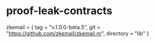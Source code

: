 # proof-leak-contracts

zkemail = { tag = "v.1.0.0-beta.5", git = "https://github.com/zkemail/zkemail.nr", directory = "lib" }